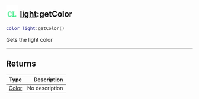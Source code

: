 ## <img src="../../.gitbook/assets/client.png" width="32" height="32" /> [light](../light/README.md):getColor

```lua
Color light:getColor()
```

Gets the light color

------
## Returns

| Type   | Description |
| ------ | ----------: |
| [Color](../color/README.md) | No description |

